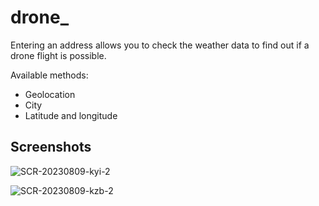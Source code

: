 # drone_

Entering an address allows you to check the weather data to find out if a drone flight is possible.

Available methods:
- Geolocation
- City
- Latitude and longitude

## Screenshots

![SCR-20230809-kyi-2](https://github.com/NicolasVaillant/drone_/assets/77850354/52110278-ecc5-4ceb-a9b1-0309a9c0c729)

![SCR-20230809-kzb-2](https://github.com/NicolasVaillant/drone_/assets/77850354/e34f8018-877b-4b29-b216-e20b74773b56)

